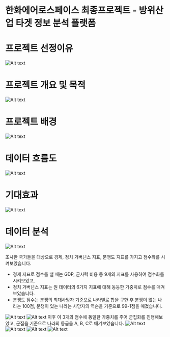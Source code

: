 # 한화에어로스페이스 최종프로젝트 - 방위산업 타겟 정보 분석 플랫폼

# 프로젝트 선정이유 

![Alt text](https://www.dropbox.com/scl/fi/uued58a5q1yrnhbmhw17w/.png?rlkey=0h5d62oiqt9xd2qs4uxsoh7i7&st=epjpmczc&raw=1)

# 프로젝트 개요 및 목적

![Alt text](https://www.dropbox.com/scl/fi/3z5zuy4y1ja31iomwrf9d/.png?rlkey=vfjy76clb7k89j2midsuv49gm&st=owp5fu0m&raw=1)

# 프로젝트 배경
![Alt text](https://www.dropbox.com/scl/fi/7czjpq6605lituxlxboe7/.png?rlkey=9vv1aq2k4wis61c88sitjtown&st=df643vwj&raw=1)

# 데이터 흐름도
![Alt text](https://www.dropbox.com/scl/fi/1fowl5caxob0p76ld4mee/.png?rlkey=xyh6uarlme6gorshh48lke94q&st=9v11s5lg&raw=1)


# 기대효과
![Alt text](https://www.dropbox.com/scl/fi/amljznbocf6m8wnlik414/.png?rlkey=qy6xnik8dgltsijqif59rvc1j&st=hqqc5hoh&raw=1)




# 데이터 분석
![Alt text](https://www.dropbox.com/scl/fi/bo3tncdq7ggkp6693yipp/1.png?rlkey=0h0p72z4vn5dfnnpdav9g1fzr&st=jip75y18&raw=1)

조사한 국가들을 대상으로 경제, 정치 거버넌스 지표, 분쟁도 지표를 가지고 점수화를 시켜보았습니다.
- 경제 지표로 점수를 낼 때는 GDP, 군사력 비용 등 9개의 지표를 사용하여 점수화를 시켜보았고,
- 정치 거버넌스 지표는 원 데이터의 6가지 지표에 대해 동등한 가중치로 점수를 매겨보았습니다. 
- 분쟁도 점수는 분쟁의 최대사망자 기준으로 나라별로 합을 구한 후 분쟁이 없는 나라는 100점, 분쟁이 있는 나라는 사망자의 역순을 기준으로 99-1점을 매겼습니다.


![Alt text](https://www.dropbox.com/scl/fi/2tfligjp3sy3xo5okj1gn/2.png?rlkey=566tor2t257mpmxubj2xx090w&st=acx779v8&raw=1)
![Alt text](https://www.dropbox.com/scl/fi/wase3hs2zlsb5vq58ze04/3.png?rlkey=wbe3c09op9nzhyb825ll3nf5v&st=50zebf1o&raw=1)
이후 이 3개의 점수에 동일한 가중치를 주어 군집화를 진행해보았고, 군집을 기준으로 나라의 등급을 A, B, C로 매겨보았습니다.
![Alt text](https://www.dropbox.com/scl/fi/nq74b4jzcrerv1j1qd2o5/4.png?rlkey=le8xtstd8v9f368e19iojyfdd&st=1xmqbk5w&raw=1)
![Alt text](https://www.dropbox.com/scl/fi/2wg0ub4q3ffx1ll3gbojy/5.png?rlkey=ushlrs6u191hcbzd19ih6nvy0&st=i68691vd&raw=1)
![Alt text](https://www.dropbox.com/scl/fi/0vmzcwlrb2iqm09shdtdg/6.png?rlkey=jfhazk3ttqnvnlqq1gkq1pbra&st=4z6aqo0s&raw=1)
![Alt text](https://www.dropbox.com/scl/fi/xhkbo5s51cljdl6k11ufu/7.png?rlkey=6yo5xy0s15wzbnn6k4bm93rfx&st=wtxtnuz5&raw=1)
